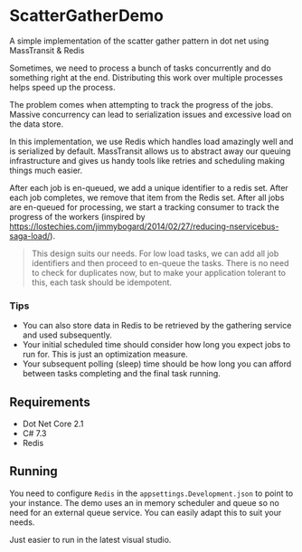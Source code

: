 # ScatterGatherDemo
A simple implementation of the scatter gather pattern in dot net using MassTransit &amp; Redis

Sometimes, we need to process a bunch of tasks concurrently and do something right at the end.
Distributing this work over multiple processes helps speed up the process.

The problem comes when attempting to track the progress of the jobs. Massive concurrency can lead to serialization issues and excessive load on the data store.

In this implementation, we use Redis which handles load amazingly well and is serialized by default.
MassTransit allows us to abstract away our queuing infrastructure and gives us handy tools like retries and scheduling making things much easier.

After each job is en-queued, we add a unique identifier to a redis set.
After each job completes, we remove that item from the Redis set.
After all jobs are en-queued for processing, we start a tracking consumer to track the progress of the workers (inspired by https://lostechies.com/jimmybogard/2014/02/27/reducing-nservicebus-saga-load/).

> This design suits our needs. For low load tasks, we can add all job identifiers and then proceed to en-queue the tasks.
> There is no need to check for duplicates now, but to make your application tolerant to this, each task should be idempotent.

### Tips

- You can also store data in Redis to be retrieved by the gathering service and used subsequently.
- Your initial scheduled time should consider how long you expect jobs to run for. This is just an optimization measure.
- Your subsequent polling (sleep) time should be how long you can afford between tasks completing and the final task running.

## Requirements

- Dot Net Core 2.1
- C# 7.3
- Redis

## Running

You need to configure `Redis` in the `appsettings.Development.json` to point to your instance.
The demo uses an in memory scheduler and queue so no need for an external queue service. You can easily adapt this to suit your needs.

Just easier to run in the latest visual studio.
